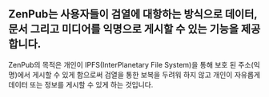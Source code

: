 ## ZenPub는 사용자들이 검열에 대항하는 방식으로 데이터, 문서 그리고 미디어를 익명으로 게시할 수 있는 기능을 제공합니다.
ZenPub의 목적은 개인이 IPFS(InterPlanetary File System)을 통해 보호 된 주소(익명)에서 게시할 수 있게 함으로써 검열을 통한 보복을 두려워 하지 않고 개인이 자유롭게 데이터 또는 정보를 게시할 수 있게 하는 것입니다.
